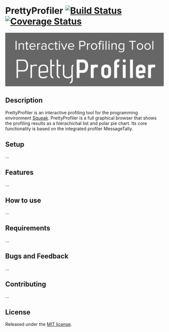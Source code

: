 # PrettyProfiler [![Build Status](https://api.travis-ci.org/HPI-SWA-Teaching/SWT16-Project-13.svg)](https://travis-ci.org/HPI-SWA-Teaching/SWT16-Project-13) [![Coverage Status](https://coveralls.io/repos/github/HPI-SWA-Teaching/SWT16-Project-13/badge.svg?branch=team13)](https://coveralls.io/github/HPI-SWA-Teaching/SWT16-Project-13?branch=team13)

![PrettyProfiler Logo](/PrettyProfilerLogo.png?raw=true "PrettyProfiler Logo")

## Description
PrettyProfiler is an interactive profiling tool for the programming environment [Squeak](http://squeak.org/). PrettyProfiler is a full graphical browser that shows the profiling results as a hierachichal list and polar pie chart. Its core functionality is based on the integrated profiler MessageTally.

## Setup
...

## Features
...

## How to use
...

## Requirements
...

## Bugs and Feedback
...

## Contributing
...

## License
Released under the [MIT license](http://www.opensource.org/licenses/MIT).

